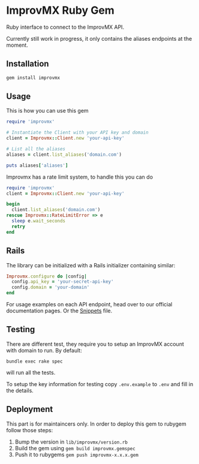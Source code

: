 ImprovMX Ruby Gem
============

Ruby interface to connect to the ImprovMX API.

Currently still work in progress, it only contains the aliases endpoints at the moment.


Installation
------------

```ruby
gem install improvmx
```

Usage
-----
This is how you can use this gem

```ruby
require 'improvmx'

# Instantiate the Client with your API key and domain
client = Improvmx::Client.new 'your-api-key'

# List all the aliases
aliases = client.list_aliases('domain.com')

puts aliases['aliases']
```

Improvmx has a rate limit system, to handle this you can do
```ruby
require 'improvmx'
client = Improvmx::Client.new 'your-api-key'

begin
  client.list_aliases('domain.com')
rescue Improvmx::RateLimitError => e
  sleep e.wait_seconds
  retry
end

```

Rails
-----

The library can be initialized with a Rails initializer containing similar:
```ruby
Improvmx.configure do |config|
  config.api_key = 'your-secret-api-key'
  config.domain = 'your-domain'
end
```


For usage examples on each API endpoint, head over to our official documentation
pages. Or the [Snippets](docs/Snippets.md) file.

Testing
-------

There are different test, they require you to setup an ImprovMX account with domain to run.
By default:
```
bundle exec rake spec
```
will run all the tests.

To setup the key information for testing copy `.env.example` to `.env` and fill in the details.


Deployment
------

This part is for maintaincers only. In order to deploy this gem to rubygem follow those steps:

1. Bump the version in `lib/improvmx/version.rb`
1. Build the gem using `gem build improvmx.gemspec`
1. Push it to rubygems `gem push improvmx-x.x.x.gem`
